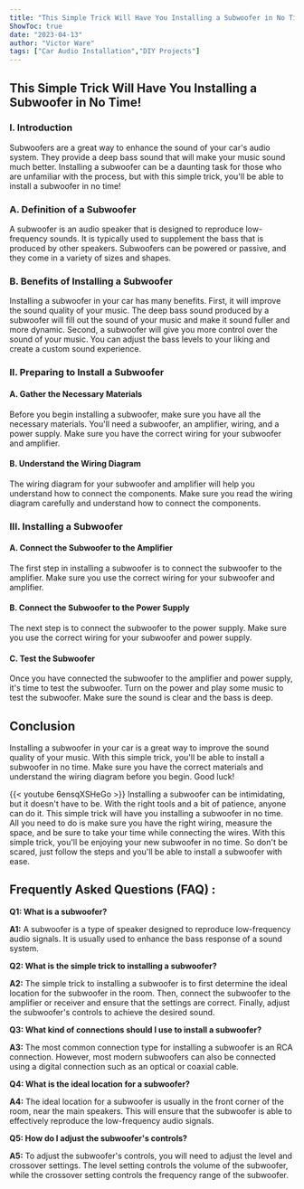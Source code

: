 ```yaml
---
title: "This Simple Trick Will Have You Installing a Subwoofer in No Time!"
ShowToc: true 
date: "2023-04-13"
author: "Victor Ware" 
tags: ["Car Audio Installation","DIY Projects"]
---
```

<h2>This Simple Trick Will Have You Installing a Subwoofer in No Time!</h2>

<h3>I. Introduction</h3>

Subwoofers are a great way to enhance the sound of your car's audio system. They provide a deep bass sound that will make your music sound much better. Installing a subwoofer can be a daunting task for those who are unfamiliar with the process, but with this simple trick, you'll be able to install a subwoofer in no time!

<h3>A. Definition of a Subwoofer</h3>

A subwoofer is an audio speaker that is designed to reproduce low-frequency sounds. It is typically used to supplement the bass that is produced by other speakers. Subwoofers can be powered or passive, and they come in a variety of sizes and shapes.

<h3>B. Benefits of Installing a Subwoofer</h3>

Installing a subwoofer in your car has many benefits. First, it will improve the sound quality of your music. The deep bass sound produced by a subwoofer will fill out the sound of your music and make it sound fuller and more dynamic. Second, a subwoofer will give you more control over the sound of your music. You can adjust the bass levels to your liking and create a custom sound experience.

<h3>II. Preparing to Install a Subwoofer</h3>

<h4>A. Gather the Necessary Materials</h4>

Before you begin installing a subwoofer, make sure you have all the necessary materials. You'll need a subwoofer, an amplifier, wiring, and a power supply. Make sure you have the correct wiring for your subwoofer and amplifier.

<h4>B. Understand the Wiring Diagram</h4>

The wiring diagram for your subwoofer and amplifier will help you understand how to connect the components. Make sure you read the wiring diagram carefully and understand how to connect the components.

<h3>III. Installing a Subwoofer</h3>

<h4>A. Connect the Subwoofer to the Amplifier</h4>

The first step in installing a subwoofer is to connect the subwoofer to the amplifier. Make sure you use the correct wiring for your subwoofer and amplifier.

<h4>B. Connect the Subwoofer to the Power Supply</h4>

The next step is to connect the subwoofer to the power supply. Make sure you use the correct wiring for your subwoofer and power supply.

<h4>C. Test the Subwoofer</h4>

Once you have connected the subwoofer to the amplifier and power supply, it's time to test the subwoofer. Turn on the power and play some music to test the subwoofer. Make sure the sound is clear and the bass is deep.

<h2>Conclusion</h2>

Installing a subwoofer in your car is a great way to improve the sound quality of your music. With this simple trick, you'll be able to install a subwoofer in no time. Make sure you have the correct materials and understand the wiring diagram before you begin. Good luck!

{{< youtube 6ensqXSHeGo >}} 
Installing a subwoofer can be intimidating, but it doesn't have to be. With the right tools and a bit of patience, anyone can do it. This simple trick will have you installing a subwoofer in no time. All you need to do is make sure you have the right wiring, measure the space, and be sure to take your time while connecting the wires. With this simple trick, you'll be enjoying your new subwoofer in no time. So don't be scared, just follow the steps and you'll be able to install a subwoofer with ease.

## Frequently Asked Questions (FAQ) :
**Q1: What is a subwoofer?**

**A1:** A subwoofer is a type of speaker designed to reproduce low-frequency audio signals. It is usually used to enhance the bass response of a sound system. 

**Q2: What is the simple trick to installing a subwoofer?**

**A2:** The simple trick to installing a subwoofer is to first determine the ideal location for the subwoofer in the room. Then, connect the subwoofer to the amplifier or receiver and ensure that the settings are correct. Finally, adjust the subwoofer's controls to achieve the desired sound. 

**Q3: What kind of connections should I use to install a subwoofer?**

**A3:** The most common connection type for installing a subwoofer is an RCA connection. However, most modern subwoofers can also be connected using a digital connection such as an optical or coaxial cable. 

**Q4: What is the ideal location for a subwoofer?**

**A4:** The ideal location for a subwoofer is usually in the front corner of the room, near the main speakers. This will ensure that the subwoofer is able to effectively reproduce the low-frequency audio signals. 

**Q5: How do I adjust the subwoofer's controls?**

**A5:** To adjust the subwoofer's controls, you will need to adjust the level and crossover settings. The level setting controls the volume of the subwoofer, while the crossover setting controls the frequency range of the subwoofer.






